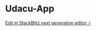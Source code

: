 # Udacu-App

[Edit in StackBlitz next generation editor ⚡️](https://stackblitz.com/~/github.com/Murphine22/Udacu-App)